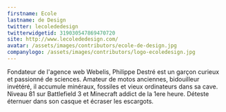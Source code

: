 ```yaml
---
firstname: Ecole
lastname: de Design
twitter: lecolededesign
twitterwidgetid: 319030547869470720
site: http://www.lecolededesign.com/
avatar: /assets/images/contributors/ecole-de-design.jpg
companylogo: /assets/images/contributors/logo-ecoledesign.jpg
---
```


Fondateur de l'agence web Webelis, Philippe Destré est un garçon curieux et passionné de sciences. Amateur de motos anciennes, bidouilleur invétéré, il accumule minéraux, fossiles et vieux ordinateurs dans sa cave. Niveau 81 sur Battlefield 3 et Minecraft addict de la 1ere heure. Déteste éternuer dans son casque et écraser les escargots.
